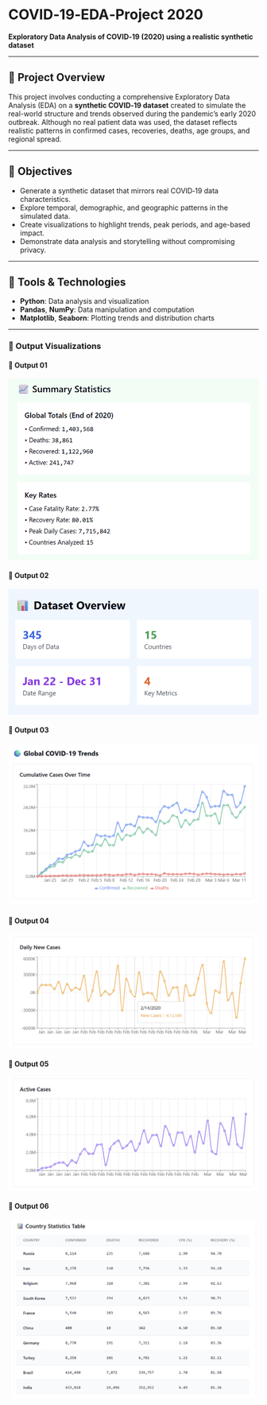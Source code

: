 # COVID‑19‑EDA‑Project 2020

**Exploratory Data Analysis of COVID‑19 (2020) using a realistic synthetic dataset**

---

## 📘 Project Overview

This project involves conducting a comprehensive Exploratory Data Analysis (EDA) on a **synthetic COVID‑19 dataset** created to simulate the real-world structure and trends observed during the pandemic’s early 2020 outbreak. Although no real patient data was used, the dataset reflects realistic patterns in confirmed cases, recoveries, deaths, age groups, and regional spread.

---

## 🚀 Objectives

- Generate a synthetic dataset that mirrors real COVID‑19 data characteristics.
- Explore temporal, demographic, and geographic patterns in the simulated data.
- Create visualizations to highlight trends, peak periods, and age-based impact.
- Demonstrate data analysis and storytelling without compromising privacy.

---

## 🧰 Tools & Technologies

- **Python**: Data analysis and visualization
- **Pandas**, **NumPy**: Data manipulation and computation
- **Matplotlib**, **Seaborn**: Plotting trends and distribution charts

---

### 📸 Output Visualizations

#### 🔹 Output 01
![Output 01](output01.png)

#### 🔹 Output 02
![Output 02](output02.png)

#### 🔹 Output 03
![Output 03](output03.png)

#### 🔹 Output 04
![Output 04](output04.png)

#### 🔹 Output 05
![Output 05](output05.png)

#### 🔹 Output 06
![Output 06](output06.png)

